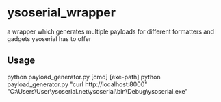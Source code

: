 # ysoserial_wrapper
a wrapper which generates multiple payloads for different formatters and gadgets ysoserial has to offer

## Usage
python payload_generator.py [cmd] [exe-path]
python payload_generator.py "curl http://localhost:8000" "C:\\Users\\User\\ysoserial.net\\ysoserial\\bin\\Debug\\ysoserial.exe"
